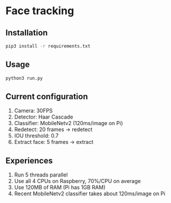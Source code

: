 # Face tracking

## Installation
```bash
pip3 install -r requirements.txt
```

## Usage
```bash
python3 run.py
```

## Current configuration
1. Camera: 30FPS
2. Detector: Haar Cascade
3. Classifier: MobileNetv2 (120ms/image on Pi)
4. Redetect: 20 frames -> redetect
5. IOU threshold: 0.7
6. Extract face: 5 frames -> extract



## Experiences
1. Run 5 threads parallel
2. Use all 4 CPUs on Raspberry, 70%/CPU on average
3. Use 120MB of RAM (Pi has 1GB RAM)
4. Recent MobileNetv2 classifier takes about 120ms/image on Pi

